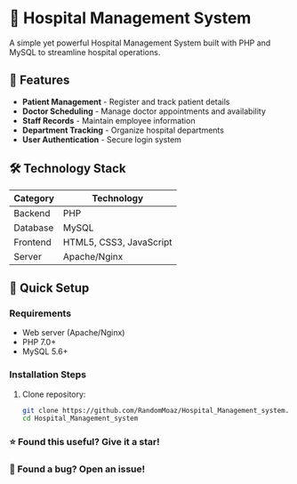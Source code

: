 # 🏥 Hospital Management System

A simple yet powerful Hospital Management System built with PHP and MySQL to streamline hospital operations.

## 🌟 Features

- **Patient Management** - Register and track patient details  
- **Doctor Scheduling** - Manage doctor appointments and availability  
- **Staff Records** - Maintain employee information  
- **Department Tracking** - Organize hospital departments  
- **User Authentication** - Secure login system  

## 🛠️ Technology Stack

| Category       | Technology |
|----------------|------------|
| Backend        | PHP        |
| Database       | MySQL      |
| Frontend       | HTML5, CSS3, JavaScript |
| Server         | Apache/Nginx |

## 🚀 Quick Setup

### Requirements
- Web server (Apache/Nginx)
- PHP 7.0+
- MySQL 5.6+

### Installation Steps
1. Clone repository:
   ```sh
   git clone https://github.com/RandomMoaz/Hospital_Management_system.git
   cd Hospital_Management_system

 ### ⭐ Found this useful? Give it a star!
### 🐞 Found a bug? Open an issue! 
   
